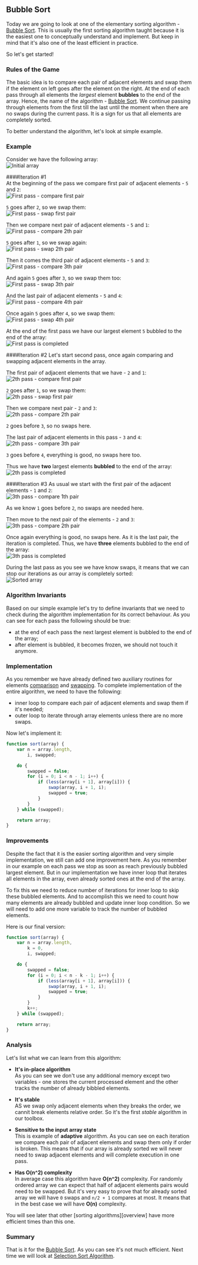 ## Bubble Sort
Today we are going to look at one of the elementary sorting algorithm - [Bubble Sort][]. This is usually the first sorting algorithm taught because it is the easiest one to conceptually understand and implement. But keep in mind that it's also one of the least efficient in practice.

So let's get started!

### Rules of the Game
The basic idea is to compare each pair of adjacent elements and swap them if the element on left goes after the element on the right. At the end of each pass through all elements the *largest* element **bubbles** to the end of the array. Hence, the name of the algorithm - [Bubble Sort][]. We continue passing through elements from the first till the last until the moment when there are no swaps during the current pass. It is a sign for us that all elements are completely sorted.

To better understand the algorithm, let's look at simple example.

### Example
Consider we have the following array:  
![Initial array](../_images/initial-array.png)

####Iteration #1  
At the beginning of the pass we compare first pair of adjacent elements - `5` and `2`:  
![First pass - compare first pair](_images/1th-iteration-1th-pair.png)

`5` goes after `2`, so we swap them:  
![First pass - swap first pair](_images/1th-iteration-1th-swap.png)

Then we compare next pair of adjacent elements - `5` and `1`:  
![First pass - compare 2th pair](_images/1th-iteration-2th-pair.png)

`5` goes after `1`, so we swap again:  
![First pass - swap 2th pair](_images/1th-iteration-2th-swap.png)

Then it comes the third pair of adjacent elements - `5` and `3`:  
![First pass - compare 3th pair](_images/1th-iteration-3th-pair.png)

And again `5` goes after `3`, so we swap them too:  
![First pass - swap 3th pair](_images/1th-iteration-3th-swap.png)

And the last pair of adjacent elements - `5` and `4`:   
![First pass - compare 4th pair](_images/1th-iteration-4th-pair.png)

Once again `5` goes after `4`, so we swap them:  
![First pass - swap 4th pair](_images/1th-iteration-4th-swap.png)

At the end of the first pass we have our largest element `5` bubbled to the end of the array:  
![First pass is completed](_images/1th-iteration-completed.png)

####Iteration #2 
Let's start second pass, once again comparing and swapping adjacent elements in the array. 

The first pair of adjacent elements that we have - `2` and `1`:  
![2th pass - compare first pair](_images/2th-iteration-1th-pair.png)

`2` goes after `1`, so we swap them:  
![2th pass - swap first pair](_images/2th-iteration-1th-swap.png)

Then we compare next pair - `2` and `3`:  
![2th pass - compare 2th pair](_images/2th-iteration-2th-pair.png)

`2` goes before `3`, so no swaps here.

The last pair of adjacent elements in this pass - `3` and `4`:  
![2th pass - compare 3th pair](_images/2th-iteration-3th-pair.png)

`3` goes before `4`, everything is good, no swaps here too. 

Thus we have **two** largest elements **bubbled** to the end of the array:  
![2th pass is completed](_images/2th-iteration-completed.png)

####Iteration #3 
As usual we start with the first pair of the adjacent elements - `1` and `2`:  
![3th pass - compare 1th pair](_images/3th-iteration-1th-pair.png)

As we know `1` goes before `2`, no swaps are needed here.

Then move to the next pair of the elements - `2` and `3`:  
![3th pass - compare 2th pair](_images/3th-iteration-2th-pair.png)

Once again everything is good, no swaps here. As it is the last pair, the iteration is completed. Thus, we have **three** elements bubbled to the end of the array:  
![3th pass is completed](_images/3th-iteration-completed.png)

During the last pass as you see we have know swaps, it means that we can stop our iterations as our array is completely sorted:  
![Sorted array](../_images/sorted-array.png)

### Algorithm Invariants
Based on our simple example let's try to define invariants that we need to check during the algorithm implementation for its correct behaviour. As you can see for each pass the following should be true:

* at the end of each pass the next largest element is bubbled to the end of the array;
* after element is bubbled, it becomes frozen, we should not touch it anymore.

### Implementation
As you remember we have already defined two auxiliary routines for elements [comparison][less-routine] and [swapping][swap-routine]. To complete implementation of the entire algorithm, we need to have the following:

* inner loop to compare each pair of adjacent elements and swap them if it's needed;
* outer loop to iterate through array elements unless there are no more swaps.

Now let's implement it:
```javascript
function sort(array) {
    var n = array.length,
        i, swapped;

    do {
        swapped = false;
        for (i = 0; i < n - 1; i++) {
            if (less(array[i + 1], array[i])) {
                swap(array, i + 1, i);
                swapped = true;
            }
        }
    } while (swapped);

    return array;
}
```

### Improvements
Despite the fact that it is the easier sorting algorithm and very simple implementation, we still can add one improvement here. As you remember in our example on each pass we stop as soon as reach previously bubbled largest element. But in our implementation we have inner loop that iterates all elements in the array, even already sorted ones at the end of the array.

To fix this we need to reduce number of iterations for inner loop to skip these bubbled elements. And to accomplish this we need to count how many elements are already bubbled and update inner loop condition. So we will need to add one more variable to track the number of bubbled elements.

Here is our final version: 
```javascript
function sort(array) {
    var n = array.length,
        k = 0,
        i, swapped;

    do {
        swapped = false;
        for (i = 0; i < n - k - 1; i++) {
            if (less(array[i + 1], array[i])) {
                swap(array, i + 1, i);
                swapped = true;
            }
        }
        k++;
    } while (swapped);

    return array;
}
```

### Analysis
Let's list what we can learn from this algorithm:

* **It's in-place algorithm**  
As you can see we don't use any additional memory except two variables - one stores the current processed element and the other tracks the number of already bibbled elements.

* **It's stable**  
AS we swap only adjacent elements when they breaks the order, we cannit break elements relative order. So it's the first *stable* algorithm in our toolbox.

* **Sensitive to the input array state**  
This is example of **adaptive** algorithm. As you can see on each iteration we compare each pair of adjacent elements and swap them only if order is broken. This means that if our array is already sorted we will never need to swap adjacent elements and will complete execution in one pass. 

* **Has O(n^2) complexity**  
In average case this algorithm have **O(n^2)** complexity. For randomly ordered array we can expect that half of adjacent elements pairs would need to be swapped. But it's very easy to prove that for already sorted array we will have `0` swaps and `n/2 + 1` compares at most. It means that in the best case we will have **O(n)** complexity.

You will see later that other [sorting algorithms][overview] have more efficient times than this one.

### Summary 
That is it for the [Bubble Sort][]. As you can see it's not much efficient. Next time we will look at [Selection Sort Algorithm][next].

[Bubble Sort]: https://en.wikipedia.org/wiki/Bubble_sort "Bubble Sort - Wikipedia"
[sorting-algorithm]: ../../README.md "Sorting Algorithms - Overview"
[in-place]: ../../README.md#in-place-and-not-in-place "In-Place and Not In-Place Algorithms"
[comparison sort]: ../README.md "Comparison Sort Algorithms - Overview"
[less-routine]: ../README.md#compare-elements-between-each-other "Compare elements between each other"
[swap-routine]: ../README.md#swap-elements-in-the-array "Swap elements in the array"
[next]: ../selection-sort/README.md "Insertion Sort Algorithm"
